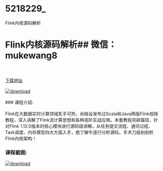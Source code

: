 # 5218229_
Flink内核源码解析
# Flink内核源码解析## 微信：mukewang8
<br/></br>[下载地址](http://www.36tz.cn/article/5218229 "下载地址")
<br/></br>[![download](http://36tz.cn/muke_img/2021_02_1-12-300x169.png "下载地址")](http://www.36tz.cn/article/5218229 "下载地址")
<br/></br>### 课程介绍:<br/></br>Flink在大数据实时计算领域炙手可热，尚硅谷发布过Scala和Java两版Flink视频教程，深入讲解了Flink流计算思想和各种高阶实战应用。本套教程另辟蹊径，针对Flink 1.12.0版本的核心模块进行源码级讲解，从任务提交流程、通讯过程、Task调度、内存模型四大方面入手，庖丁解牛逐行分析源码，手术刀级别剖析Flink内核架构！

### 课程截图:
[![download](http://36tz.cn/muke_img/2021_02_2-15.png "下载地址")](http://www.36tz.cn/article/5218229 "下载地址")
